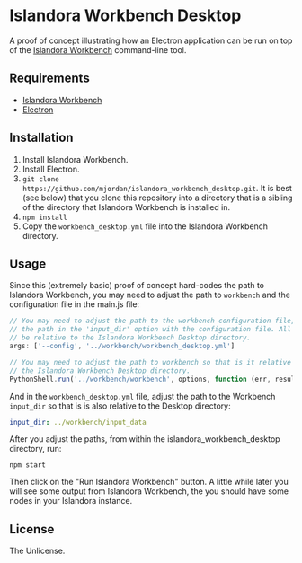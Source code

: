 # Islandora Workbench Desktop

A proof of concept illustrating how an Electron application can be run on top of the [Islandora Workbench](https://github.com/mjordan/islandora_workbench) command-line tool. 

## Requirements

* [Islandora Workbench](https://github.com/mjordan/islandora_workbench)
* [Electron](https://electronjs.org/docs/tutorial/installation)

## Installation

1. Install Islandora Workbench.
1. Install Electron.
1. `git clone https://github.com/mjordan/islandora_workbench_desktop.git`. It is best (see below) that you clone this repository into a directory that is a sibling of the directory that Islandora Workbench is installed in.
1. `npm install`
1. Copy the `workbench_desktop.yml` file into the Islandora Workbench directory.

## Usage

Since this (extremely basic) proof of concept hard-codes the path to Islandora Workbench, you may need to adjust the path to `workbench` and the configuration file in the main.js file:

```javascript
// You may need to adjust the path to the workbench configuration file, and also
// the path in the 'input_dir' option with the configuration file. All paths must
// be relative to the Islandora Workbench Desktop directory.
args: ['--config', '../workbench/workbench_desktop.yml']
```

```javascript
// You may need to adjust the path to workbench so that is it relative to
// the Islandora Workbench Desktop directory.
PythonShell.run('../workbench/workbench', options, function (err, results) {
```

And in the `workbench_desktop.yml` file, adjust the path to the Workbench `input_dir` so that is is also relative to the Desktop directory:

```yaml
input_dir: ../workbench/input_data
```

After you adjust the paths, from within the islandora_workbench_desktop directory, run:

`npm start`

Then click on the "Run Islandora Workbench" button. A little while later you will see some output from Islandora Workbench, the you should have some nodes in your Islandora instance.

## License

The Unlicense.
